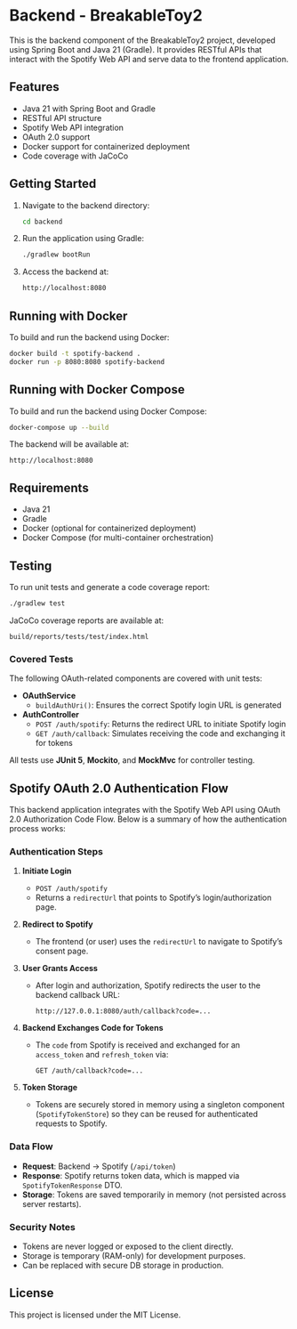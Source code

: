 # Backend - BreakableToy2

This is the backend component of the BreakableToy2 project, developed using Spring Boot and Java 21 (Gradle). It provides RESTful APIs that interact with the Spotify Web API and serve data to the frontend application.

## Features

- Java 21 with Spring Boot and Gradle
- RESTful API structure
- Spotify Web API integration
- OAuth 2.0 support 
- Docker support for containerized deployment
- Code coverage with JaCoCo

## Getting Started

1. Navigate to the backend directory:
   ```bash 
   cd backend

2. Run the application using Gradle:
   ```bash
   ./gradlew bootRun

3. Access the backend at:
   ```bash
   http://localhost:8080

## Running with Docker

To build and run the backend using Docker:

```bash
docker build -t spotify-backend .
docker run -p 8080:8080 spotify-backend
```

## Running with Docker Compose

To build and run the backend using Docker Compose:

```bash
docker-compose up --build
```

The backend will be available at:

```
http://localhost:8080
```

## Requirements

- Java 21
- Gradle
- Docker (optional for containerized deployment)
- Docker Compose (for multi-container orchestration)

## Testing

To run unit tests and generate a code coverage report:

```bash
./gradlew test
```

JaCoCo coverage reports are available at:

```
build/reports/tests/test/index.html
```

### Covered Tests

The following OAuth-related components are covered with unit tests:

- **OAuthService**
   - `buildAuthUri()`: Ensures the correct Spotify login URL is generated
- **AuthController**
   - `POST /auth/spotify`: Returns the redirect URL to initiate Spotify login
   - `GET /auth/callback`: Simulates receiving the code and exchanging it for tokens

All tests use **JUnit 5**, **Mockito**, and **MockMvc** for controller testing.

## Spotify OAuth 2.0 Authentication Flow

This backend application integrates with the Spotify Web API using OAuth 2.0 Authorization Code Flow. Below is a summary of how the authentication process works:

### Authentication Steps

1. **Initiate Login**
   - `POST /auth/spotify`
   - Returns a `redirectUrl` that points to Spotify’s login/authorization page.

2. **Redirect to Spotify**
   - The frontend (or user) uses the `redirectUrl` to navigate to Spotify’s consent page.

3. **User Grants Access**
   - After login and authorization, Spotify redirects the user to the backend callback URL:
     ```
     http://127.0.0.1:8080/auth/callback?code=...
     ```

4. **Backend Exchanges Code for Tokens**
   - The `code` from Spotify is received and exchanged for an `access_token` and `refresh_token` via:
     ```http
     GET /auth/callback?code=...
     ```

5. **Token Storage**
   - Tokens are securely stored in memory using a singleton component (`SpotifyTokenStore`) so they can be reused for authenticated requests to Spotify.

### Data Flow

- **Request**: Backend → Spotify (`/api/token`)
- **Response**: Spotify returns token data, which is mapped via `SpotifyTokenResponse` DTO.
- **Storage**: Tokens are saved temporarily in memory (not persisted across server restarts).

### Security Notes

- Tokens are never logged or exposed to the client directly.
- Storage is temporary (RAM-only) for development purposes.
- Can be replaced with secure DB storage in production.
   
## License

This project is licensed under the MIT License.